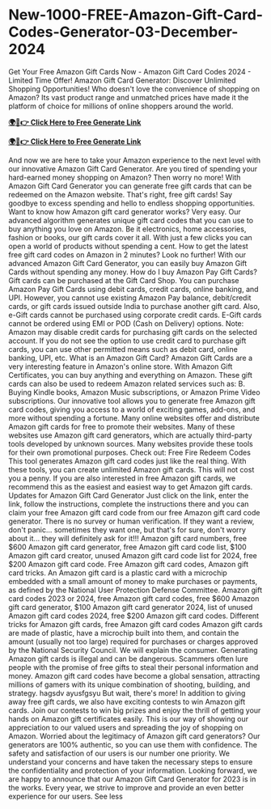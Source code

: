 # New-1000-FREE-Amazon-Gift-Card-Codes-Generator-03-December-2024

Get Your Free Amazon Gift Cards Now - Amazon Gift Card Codes 2024 - Limited Time Offer!
Amazon Gift Card Generator: Discover Unlimited Shopping Opportunities! Who doesn't love the convenience of shopping on Amazon? Its vast product range and unmatched prices have made it the platform of choice for millions of online shoppers around the world.

**[🌍📱👉 Click Here to Free Generate Link](https://usapre.xyz/all-gift-card)**

**[🌍📱👉 Click Here to Free Generate Link](https://usapre.xyz/all-gift-card)**

And now we are here to take your Amazon experience to the next level with our innovative Amazon Gift Card Generator.
Are you tired of spending your hard-earned money shopping on Amazon? Then worry no more! With Amazon Gift Card Generator you can generate free gift cards that can be redeemed on the Amazon website. That's right, free gift cards! Say goodbye to excess spending and hello to endless shopping opportunities. Want to know how Amazon gift card generator works? Very easy. Our advanced algorithm generates unique gift card codes that you can use to buy anything you love on Amazon. Be it electronics, home accessories, fashion or books, our gift cards cover it all. With just a few clicks you can open a world of products without spending a cent.
How to get the latest free gift card codes on Amazon in 2 minutes? Look no further! With our advanced Amazon Gift Card Generator, you can easily buy Amazon Gift Cards without spending any money.
How do I buy Amazon Pay Gift Cards? Gift cards can be purchased at the Gift Card Shop.
You can purchase Amazon Pay Gift Cards using debit cards, credit cards, online banking, and UPI.
However, you cannot use existing Amazon Pay balance, debit/credit cards, or gift cards issued outside India to purchase another gift card. Also, e-Gift cards cannot be purchased using corporate credit cards.
E-Gift cards cannot be ordered using EMI or POD (Cash on Delivery) options.
Note: Amazon may disable credit cards for purchasing gift cards on the selected account. If you do not see the option to use credit card to purchase gift cards, you can use other permitted means such as debit card, online banking, UPI, etc.
What is an Amazon Gift Card? Amazon Gift Cards are a very interesting feature in Amazon's online store. With Amazon Gift Certificates, you can buy anything and everything on Amazon. These gift cards can also be used to redeem Amazon related services such as: B. Buying Kindle books, Amazon Music subscriptions, or Amazon Prime Video subscriptions.
Our innovative tool allows you to generate free Amazon gift card codes, giving you access to a world of exciting games, add-ons, and more without spending a fortune.
Many online websites offer and distribute Amazon gift cards for free to promote their websites. Many of these websites use Amazon gift card generators, which are actually third-party tools developed by unknown sources. Many websites provide these tools for their own promotional purposes.
Check out: Free Fire Redeem Codes
This tool generates Amazon gift card codes just like the real thing. With these tools, you can create unlimited Amazon gift cards. This will not cost you a penny.
If you are also interested in free Amazon gift cards, we recommend this as the easiest and easiest way to get Amazon gift cards.
Updates for Amazon Gift Card Generator
Just click on the link, enter the link, follow the instructions, complete the instructions there and you can claim your free Amazon gift card code from our free Amazon gift card code generator. There is no survey or human verification.
If they want a review, don't panic... sometimes they want one, but that's for sure, don't worry about it... they will definitely ask for it!!!
Amazon gift card numbers, free $600 Amazon gift card generator, free Amazon gift card code list, $100 Amazon gift card creator, unused Amazon gift card code list for 2024, free $200 Amazon gift card code.
Free Amazon gift card codes, Amazon gift card tricks. An Amazon gift card is a plastic card with a microchip embedded with a small amount of money to make purchases or payments, as defined by the National User Protection Defense Committee. Amazon gift card codes 2023 or 2024, free Amazon gift card codes, free $600 Amazon gift card generator, $100 Amazon gift card generator 2024, list of unused Amazon gift card codes 2024, free $200 Amazon gift card codes.
Different tricks for Amazon gift cards, free Amazon gift card codes Amazon gift cards are made of plastic, have a microchip built into them, and contain the amount (usually not too large) required for purchases or charges approved by the National Security Council. We will explain the consumer.
Generating Amazon gift cards is illegal and can be dangerous. Scammers often lure people with the promise of free gifts to steal their personal information and money. Amazon gift card codes have become a global sensation, attracting millions of gamers with its unique combination of shooting, building, and strategy. hagsdv ayusfgsyu
But wait, there's more! In addition to giving away free gift cards, we also have exciting contests to win Amazon gift cards. Join our contests to win big prizes and enjoy the thrill of getting your hands on Amazon gift certificates easily. This is our way of showing our appreciation to our valued users and spreading the joy of shopping on Amazon.
Worried about the legitimacy of Amazon gift card generators? Our generators are 100% authentic, so you can use them with confidence. The safety and satisfaction of our users is our number one priority. We understand your concerns and have taken the necessary steps to ensure the confidentiality and protection of your information.
Looking forward, we are happy to announce that our Amazon Gift Card Generator for 2023 is in the works. Every year, we strive to improve and provide an even better experience for our users. See less
